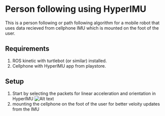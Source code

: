 # Person following using HyperIMU

This is a person following or path following algorithm for a mobile robot that uses data recieved from cellphone IMU which is mounted on the foot of the user.

## Requirements
1. ROS kinetic with turtlebot (or similar) installed.
2. Cellphone with HyperIMU app from playstore.

## Setup

1. Start by selecting the packets for linear acceleration and orientation in HyperIMU
![Alt text](/https://github.com/DamAnirban/Person-Follow-using-HyperIMU/blob/master/img/Screenshot_2018-09-25-22-09-38-713_com.ianovir.hyper_imu.png?raw=true "Optional Title")
2. mounting the cellphone on the foot of the user for better veloity updates from the IMU
